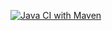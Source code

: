 [![Java CI with Maven](https://github.com/VladimirNetol/TicketsComparing/actions/workflows/maven.yml/badge.svg)](https://github.com/VladimirNetol/TicketsComparing/actions/workflows/maven.yml)